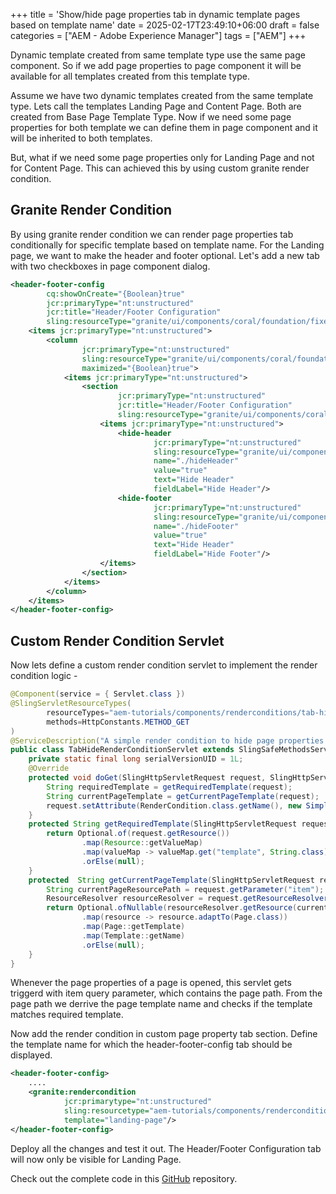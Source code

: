 +++
title = 'Show/hide page properties tab in dynamic template pages based on template name'
date = 2025-02-17T23:49:10+06:00
draft = false
categories = ["AEM - Adobe Experience Manager"]
tags = ["AEM"]
+++

Dynamic template created from same template type use the same page component. So if we add page properties to page component it will be available for all templates created from this template type.

Assume we have two dynamic templates created from the same template type. Lets call the templates Landing Page and Content Page. Both are created from Base Page Template Type. Now if we need some page properties for both template we can define them in page component and it will be inherited to both templates.

But, what if we need some page properties only for Landing Page and not for Content Page. This can achieved this by using custom granite render condition.

## Granite Render Condition
By using granite render condition we can render page properties tab conditionally for specific template based on template name. For the Landing page, we want to make the header and footer optional. Let's add a new tab with two checkboxes in page component dialog.

```xml
<header-footer-config
        cq:showOnCreate="{Boolean}true"
        jcr:primaryType="nt:unstructured"
        jcr:title="Header/Footer Configuration"
        sling:resourceType="granite/ui/components/coral/foundation/fixedcolumns">
    <items jcr:primaryType="nt:unstructured">
        <column
                jcr:primaryType="nt:unstructured"
                sling:resourceType="granite/ui/components/coral/foundation/container"
                maximized="{Boolean}true">
            <items jcr:primaryType="nt:unstructured">
                <section
                        jcr:primaryType="nt:unstructured"
                        jcr:title="Header/Footer Configuration"
                        sling:resourceType="granite/ui/components/coral/foundation/form/fieldset">
                    <items jcr:primaryType="nt:unstructured">
                        <hide-header
                                jcr:primaryType="nt:unstructured"
                                sling:resourceType="granite/ui/components/coral/foundation/form/checkbox"
                                name="./hideHeader"
                                value="true"
                                text="Hide Header"
                                fieldLabel="Hide Header"/>
                        <hide-footer
                                jcr:primaryType="nt:unstructured"
                                sling:resourceType="granite/ui/components/coral/foundation/form/checkbox"
                                name="./hideFooter"
                                value="true"
                                text="Hide Header"
                                fieldLabel="Hide Footer"/>
                    </items>
                </section>
            </items>
        </column>
    </items>
</header-footer-config>
```

## Custom Render Condition Servlet
Now lets define a custom render condition servlet to implement the render condition logic -

```java
@Component(service = { Servlet.class })
@SlingServletResourceTypes(
        resourceTypes="aem-tutorials/components/renderconditions/tab-hide",
        methods=HttpConstants.METHOD_GET
)
@ServiceDescription("A simple render condition to hide page properties based on template")
public class TabHideRenderConditionServlet extends SlingSafeMethodsServlet {
    private static final long serialVersionUID = 1L;
    @Override
    protected void doGet(SlingHttpServletRequest request, SlingHttpServletResponse response) throws ServletException, IOException {
        String requiredTemplate = getRequiredTemplate(request);
        String currentPageTemplate = getCurrentPageTemplate(request);
        request.setAttribute(RenderCondition.class.getName(), new SimpleRenderCondition(requiredTemplate.equals(currentPageTemplate)));
    }
    protected String getRequiredTemplate(SlingHttpServletRequest request) {
        return Optional.of(request.getResource())
                .map(Resource::getValueMap)
                .map(valueMap -> valueMap.get("template", String.class))
                .orElse(null);
    }
    protected  String getCurrentPageTemplate(SlingHttpServletRequest request) {
        String currentPageResourcePath = request.getParameter("item");
        ResourceResolver resourceResolver = request.getResourceResolver();
        return Optional.ofNullable(resourceResolver.getResource(currentPageResourcePath))
                .map(resource -> resource.adaptTo(Page.class))
                .map(Page::getTemplate)
                .map(Template::getName)
                .orElse(null);
    }
}
```

Whenever the page properties of a page is opened, this servlet gets triggerd with item query parameter, which contains the page path. From the page path we derrive the page template name and checks if the template matches required template.

Now add the render condition in custom page property tab section. Define the template name for which the header-footer-config tab should be displayed.

```xml
<header-footer-config>
    ....
    <granite:rendercondition
            jcr:primarytype="nt:unstructured"
            sling:resourcetype="aem-tutorials/components/renderconditions/tab-hide"
            template="landing-page"/>
</header-footer-config>
```
Deploy all the changes and test it out. The Header/Footer Configuration tab will now only be visible for Landing Page.

Check out the complete code in this [GitHub](https://github.com/julkar-naim/aem-tutorials/commit/4220be7ac91c0e7f6f4e14433d0d343e5491bfd7) repository.

